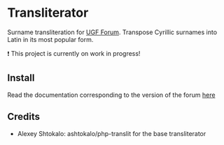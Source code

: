 Transliterator
===============

Surname transliteration for [UGF Forum](https://ukrgenealogy.com.ua/).
Transpose Cyrillic surnames into Latin in its most popular form.

:heavy_exclamation_mark: This project is currently on work in progress!

Install
---------

Read the documentation corresponding to the version of the forum [here](https://github.com/David-Baron/ugf-transliterator/tree/master/docs)

Credits
---------

- Alexey Shtokalo: ashtokalo/php-translit for the base transliterator
